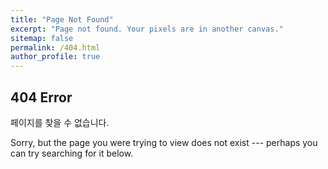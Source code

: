 ```yaml
---
title: "Page Not Found"
excerpt: "Page not found. Your pixels are in another canvas."
sitemap: false
permalink: /404.html
author_profile: true
---
```


## 404 Error


페이지를 찾을 수 없습니다.  


Sorry, but the page you were trying to view does not exist --- perhaps you can try searching for it below.

<script type="text/javascript">
  var GOOG_FIXURL_LANG = 'en';
  var GOOG_FIXURL_SITE = '{{ site.url }}'
</script>
<script type="text/javascript"
  src="//linkhelp.clients.google.com/tbproxy/lh/wm/fixurl.js">
</script>
